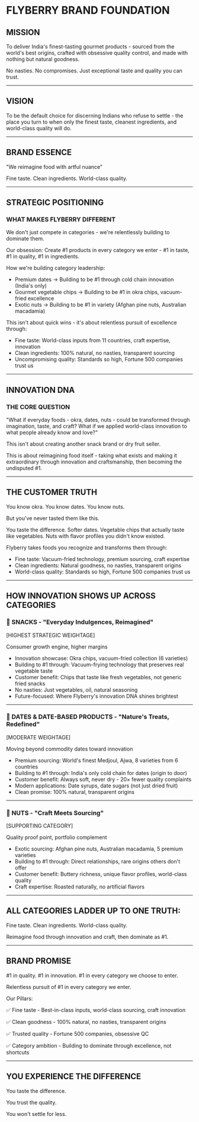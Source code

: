 # FLYBERRY BRAND FOUNDATION

## MISSION

To deliver India's finest-tasting gourmet products - sourced from the world's best origins, crafted with obsessive quality control, and made with nothing but natural goodness.

No nasties. No compromises. Just exceptional taste and quality you can trust.

---

## VISION

To be the default choice for discerning Indians who refuse to settle - the place you turn to when only the finest taste, cleanest ingredients, and world-class quality will do.

---

## BRAND ESSENCE

"We reimagine food with artful nuance"

Fine taste. Clean ingredients. World-class quality.

---

## STRATEGIC POSITIONING

### WHAT MAKES FLYBERRY DIFFERENT

We don't just compete in categories - we're relentlessly building to dominate them.

Our obsession: Create #1 products in every category we enter - #1 in taste, #1 in quality, #1 in ingredients.

How we're building category leadership:

- Premium dates → Building to be #1 through cold chain innovation (India's only)
- Gourmet vegetable chips → Building to be #1 in okra chips, vacuum-fried excellence
- Exotic nuts → Building to be #1 in variety (Afghan pine nuts, Australian macadamia)

This isn't about quick wins - it's about relentless pursuit of excellence through:

- Fine taste: World-class inputs from 11 countries, craft expertise, innovation
- Clean ingredients: 100% natural, no nasties, transparent sourcing
- Uncompromising quality: Standards so high, Fortune 500 companies trust us

---

## INNOVATION DNA

### THE CORE QUESTION

"What if everyday foods - okra, dates, nuts - could be transformed through imagination, taste, and craft? What if we applied world-class innovation to what people already know and love?"

This isn't about creating another snack brand or dry fruit seller.

This is about reimagining food itself - taking what exists and making it extraordinary through innovation and craftsmanship, then becoming the undisputed #1.

---

## THE CUSTOMER TRUTH

You know okra. You know dates. You know nuts.

But you've never tasted them like this.

You taste the difference. Softer dates. Vegetable chips that actually taste like vegetables. Nuts with flavor profiles you didn't know existed.

Flyberry takes foods you recognize and transforms them through:

- Fine taste: Vacuum-fried technology, premium sourcing, craft expertise
- Clean ingredients: Natural goodness, no nasties, transparent origins
- World-class quality: Standards so high, Fortune 500 companies trust us

---

## HOW INNOVATION SHOWS UP ACROSS CATEGORIES

### 🥇 SNACKS - "Everyday Indulgences, Reimagined"

[HIGHEST STRATEGIC WEIGHTAGE]

Consumer growth engine, higher margins

- Innovation showcase: Okra chips, vacuum-fried collection (6 varieties)
- Building to #1 through: Vacuum-frying technology that preserves real vegetable taste
- Customer benefit: Chips that taste like fresh vegetables, not generic fried snacks
- No nasties: Just vegetables, oil, natural seasoning
- Future-focused: Where Flyberry's innovation DNA shines brightest

---

### 🥈 DATES & DATE-BASED PRODUCTS - "Nature's Treats, Redefined"

[MODERATE WEIGHTAGE]

Moving beyond commodity dates toward innovation

- Premium sourcing: World's finest Medjoul, Ajwa, 8 varieties from 6 countries
- Building to #1 through: India's only cold chain for dates (origin to door)
- Customer benefit: Always soft, never dry - 20× fewer quality complaints
- Modern applications: Date syrups, date sugars (not just dried fruit)
- Clean promise: 100% natural, transparent origins

---

### 🥉 NUTS - "Craft Meets Sourcing"

[SUPPORTING CATEGORY]

Quality proof point, portfolio complement

- Exotic sourcing: Afghan pine nuts, Australian macadamia, 5 premium varieties
- Building to #1 through: Direct relationships, rare origins others don't offer
- Customer benefit: Buttery richness, unique flavor profiles, world-class quality
- Craft expertise: Roasted naturally, no artificial flavors

---

## ALL CATEGORIES LADDER UP TO ONE TRUTH:

Fine taste. Clean ingredients. World-class quality.

Reimagine food through innovation and craft, then dominate as #1.

---

## BRAND PROMISE

#1 in quality. #1 in innovation. #1 in every category we choose to enter.

Relentless pursuit of #1 in every category we enter.

Our Pillars:

✅ Fine taste - Best-in-class inputs, world-class sourcing, craft innovation

✅ Clean goodness - 100% natural, no nasties, transparent origins

✅ Trusted quality - Fortune 500 companies, obsessive QC

✅ Category ambition - Building to dominate through excellence, not shortcuts

---

## YOU EXPERIENCE THE DIFFERENCE

You taste the difference.

You trust the quality.

You won't settle for less.
